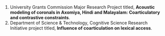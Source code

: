1. University Grants Commission Major Research Project titled, **Acoustic modeling of coronals in Axomiya, Hindi and Malayalam: Coarticulatory and contrastive constraints**.
2. Department of Science & Technology, Cognitive Science Research Initiative project titled, **Influence of coarticulation on lexical access**.
